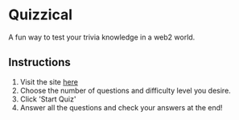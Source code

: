 # Quizzical

A fun way to test your trivia knowledge in a web2 world.
## Instructions

1. Visit the site [here](https://master.d3v05zk2z5xdfe.amplifyapp.com/)
2. Choose the number of questions and difficulty level you desire.
3. Click 'Start Quiz'
4. Answer all the questions and check your answers at the end!
